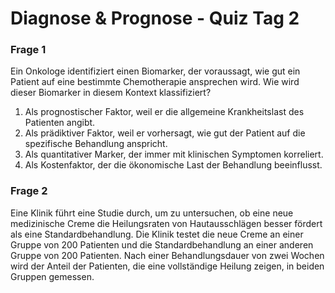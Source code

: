 # Diagnose & Prognose - Quiz Tag 2

### Frage 1 

Ein Onkologe identifiziert einen Biomarker, der voraussagt, wie gut ein Patient auf eine bestimmte Chemotherapie ansprechen wird. Wie wird dieser Biomarker in diesem Kontext klassifiziert?<br> 
  
1)  Als prognostischer Faktor, weil er die allgemeine Krankheitslast des Patienten angibt.<br>  
2)  Als prädiktiver Faktor, weil er vorhersagt, wie gut der Patient auf die spezifische Behandlung anspricht.<br>  
3)  Als quantitativer Marker, der immer mit klinischen Symptomen korreliert.<br>  
4)  Als Kostenfaktor, der die ökonomische Last der Behandlung beeinflusst. <br>  

### Frage 2  
Eine Klinik führt eine Studie durch, um zu untersuchen, ob eine neue medizinische Creme die Heilungsraten von Hautausschlägen besser fördert als eine Standardbehandlung. Die Klinik testet die neue Creme an einer Gruppe von 200 Patienten und die Standardbehandlung an einer anderen Gruppe von 200 Patienten. Nach einer Behandlungsdauer von zwei Wochen wird der Anteil der Patienten, die eine vollständige Heilung zeigen, in beiden Gruppen gemessen.  


